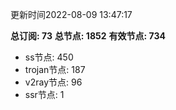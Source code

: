 更新时间2022-08-09 13:47:17

**总订阅: 73**
**总节点: 1852**
**有效节点: 734**
- ss节点: 450
- trojan节点: 187
- v2ray节点: 96
- ssr节点: 1
